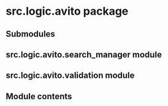 # src.logic.avito package

## Submodules

## src.logic.avito.search_manager module

## src.logic.avito.validation module

## Module contents
